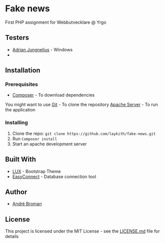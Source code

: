 # Fake news

First PHP assignment for Webbutvecklare @ Yrgo

## Testers

- [Adrian Jungnelius](https://github.com/AdrianJung) - Windows
-

## Installation

### Prerequisites

- [Composer](https://getcomposer.org/) - To download dependencies

You might want to use
[Git](https://git-scm.com/) - To clone the repository
[Apache Server](https://www.mamp.info/en/) - To run the application

### Installing

1. Clone the repo: `git clone https://github.com/laykith/fake-news.git`
2. Run `Composer install`
3. Start an apache development server

## Built With

* [LUX](https://bootswatch.com/lux/) - Bootstrap Theme
* [EasyConnect](https://packagist.org/packages/laykith/easyconnect) - Database connection tool

## Author

- [André Broman](https://github.com/laykith)

## License

This project is licensed under the MIT License - see the [LICENSE.md](LICENSE) file for details